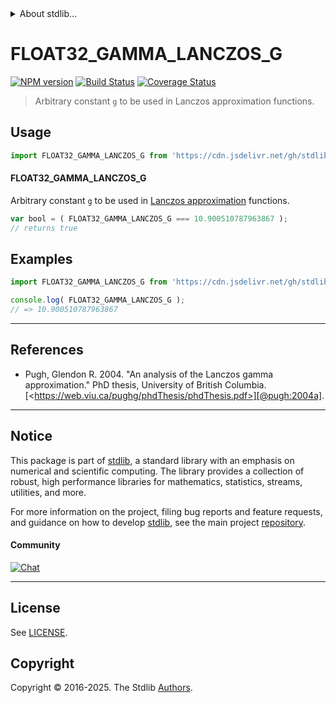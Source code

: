 <!--

@license Apache-2.0

Copyright (c) 2025 The Stdlib Authors.

Licensed under the Apache License, Version 2.0 (the "License");
you may not use this file except in compliance with the License.
You may obtain a copy of the License at

   http://www.apache.org/licenses/LICENSE-2.0

Unless required by applicable law or agreed to in writing, software
distributed under the License is distributed on an "AS IS" BASIS,
WITHOUT WARRANTIES OR CONDITIONS OF ANY KIND, either express or implied.
See the License for the specific language governing permissions and
limitations under the License.

-->


<details>
  <summary>
    About stdlib...
  </summary>
  <p>We believe in a future in which the web is a preferred environment for numerical computation. To help realize this future, we've built stdlib. stdlib is a standard library, with an emphasis on numerical and scientific computation, written in JavaScript (and C) for execution in browsers and in Node.js.</p>
  <p>The library is fully decomposable, being architected in such a way that you can swap out and mix and match APIs and functionality to cater to your exact preferences and use cases.</p>
  <p>When you use stdlib, you can be absolutely certain that you are using the most thorough, rigorous, well-written, studied, documented, tested, measured, and high-quality code out there.</p>
  <p>To join us in bringing numerical computing to the web, get started by checking us out on <a href="https://github.com/stdlib-js/stdlib">GitHub</a>, and please consider <a href="https://opencollective.com/stdlib">financially supporting stdlib</a>. We greatly appreciate your continued support!</p>
</details>

# FLOAT32_GAMMA_LANCZOS_G

[![NPM version][npm-image]][npm-url] [![Build Status][test-image]][test-url] [![Coverage Status][coverage-image]][coverage-url] <!-- [![dependencies][dependencies-image]][dependencies-url] -->

> Arbitrary constant `g` to be used in Lanczos approximation functions.

<section class="intro">

</section>

<!-- /.intro -->



<section class="usage">

## Usage

```javascript
import FLOAT32_GAMMA_LANCZOS_G from 'https://cdn.jsdelivr.net/gh/stdlib-js/constants-float32-gamma-lanczos-g@deno/mod.js';
```

#### FLOAT32_GAMMA_LANCZOS_G

Arbitrary constant `g` to be used in [Lanczos approximation][lanczos-approximation] functions.

```javascript
var bool = ( FLOAT32_GAMMA_LANCZOS_G === 10.900510787963867 );
// returns true
```

</section>

<!-- /.usage -->

<section class="examples">

## Examples

<!-- eslint no-undef: "error" -->

```javascript
import FLOAT32_GAMMA_LANCZOS_G from 'https://cdn.jsdelivr.net/gh/stdlib-js/constants-float32-gamma-lanczos-g@deno/mod.js';

console.log( FLOAT32_GAMMA_LANCZOS_G );
// => 10.900510787963867
```

</section>

<!-- /.examples -->

<!-- C interface documentation. -->



* * *

<section class="references">

## References

-   Pugh, Glendon R. 2004. "An analysis of the Lanczos gamma approximation." PhD thesis, University of British Columbia. [&lt;https://web.viu.ca/pughg/phdThesis/phdThesis.pdf>][@pugh:2004a].

</section>

<!-- /.references -->

<!-- Section for related `stdlib` packages. Do not manually edit this section, as it is automatically populated. -->

<section class="related">

</section>

<!-- /.related -->

<!-- Section for all links. Make sure to keep an empty line after the `section` element and another before the `/section` close. -->


<section class="main-repo" >

* * *

## Notice

This package is part of [stdlib][stdlib], a standard library with an emphasis on numerical and scientific computing. The library provides a collection of robust, high performance libraries for mathematics, statistics, streams, utilities, and more.

For more information on the project, filing bug reports and feature requests, and guidance on how to develop [stdlib][stdlib], see the main project [repository][stdlib].

#### Community

[![Chat][chat-image]][chat-url]

---

## License

See [LICENSE][stdlib-license].


## Copyright

Copyright &copy; 2016-2025. The Stdlib [Authors][stdlib-authors].

</section>

<!-- /.stdlib -->

<!-- Section for all links. Make sure to keep an empty line after the `section` element and another before the `/section` close. -->

<section class="links">

[npm-image]: http://img.shields.io/npm/v/@stdlib/constants-float32-gamma-lanczos-g.svg
[npm-url]: https://npmjs.org/package/@stdlib/constants-float32-gamma-lanczos-g

[test-image]: https://github.com/stdlib-js/constants-float32-gamma-lanczos-g/actions/workflows/test.yml/badge.svg?branch=main
[test-url]: https://github.com/stdlib-js/constants-float32-gamma-lanczos-g/actions/workflows/test.yml?query=branch:main

[coverage-image]: https://img.shields.io/codecov/c/github/stdlib-js/constants-float32-gamma-lanczos-g/main.svg
[coverage-url]: https://codecov.io/github/stdlib-js/constants-float32-gamma-lanczos-g?branch=main

<!--

[dependencies-image]: https://img.shields.io/david/stdlib-js/constants-float32-gamma-lanczos-g.svg
[dependencies-url]: https://david-dm.org/stdlib-js/constants-float32-gamma-lanczos-g/main

-->

[chat-image]: https://img.shields.io/gitter/room/stdlib-js/stdlib.svg
[chat-url]: https://app.gitter.im/#/room/#stdlib-js_stdlib:gitter.im

[stdlib]: https://github.com/stdlib-js/stdlib

[stdlib-authors]: https://github.com/stdlib-js/stdlib/graphs/contributors

[umd]: https://github.com/umdjs/umd
[es-module]: https://developer.mozilla.org/en-US/docs/Web/JavaScript/Guide/Modules

[deno-url]: https://github.com/stdlib-js/constants-float32-gamma-lanczos-g/tree/deno
[deno-readme]: https://github.com/stdlib-js/constants-float32-gamma-lanczos-g/blob/deno/README.md
[umd-url]: https://github.com/stdlib-js/constants-float32-gamma-lanczos-g/tree/umd
[umd-readme]: https://github.com/stdlib-js/constants-float32-gamma-lanczos-g/blob/umd/README.md
[esm-url]: https://github.com/stdlib-js/constants-float32-gamma-lanczos-g/tree/esm
[esm-readme]: https://github.com/stdlib-js/constants-float32-gamma-lanczos-g/blob/esm/README.md
[branches-url]: https://github.com/stdlib-js/constants-float32-gamma-lanczos-g/blob/main/branches.md

[stdlib-license]: https://raw.githubusercontent.com/stdlib-js/constants-float32-gamma-lanczos-g/main/LICENSE

[lanczos-approximation]: https://en.wikipedia.org/wiki/Lanczos_approximation

[@pugh:2004a]: https://web.viu.ca/pughg/phdThesis/phdThesis.pdf

</section>

<!-- /.links -->

